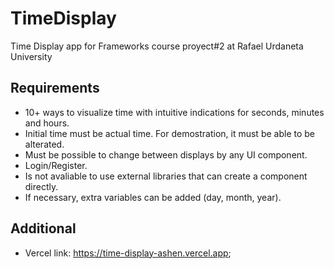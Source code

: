 # TimeDisplay

Time Display app for Frameworks course proyect#2 at Rafael Urdaneta University

## Requirements

- 10+ ways to visualize time with intuitive indications for seconds, minutes and hours.
- Initial time must be actual time. For demostration, it must be able to be alterated.
- Must be possible to change between displays by any UI component.
- Login/Register.
- Is not avaliable to use external libraries that can create a component directly.
- If necessary, extra variables can be added (day, month, year).

## Additional

- Vercel link: <https://time-display-ashen.vercel.app>;
